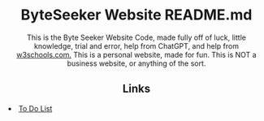 <h1 align="center">ByteSeeker Website README.md</h1>

<p align="center">This is the Byte Seeker Website Code, made fully off of luck, little knowledge, trial and error, help from ChatGPT, and help from <a href="www.w3schools.com">w3schools.com.</a>
This is a personal website, made for fun. This is NOT a business website, or anything of the sort.</p>

<h2 align="center">Links</h2>
<li><a href="/.github/todo.md">To Do List</a></li>
